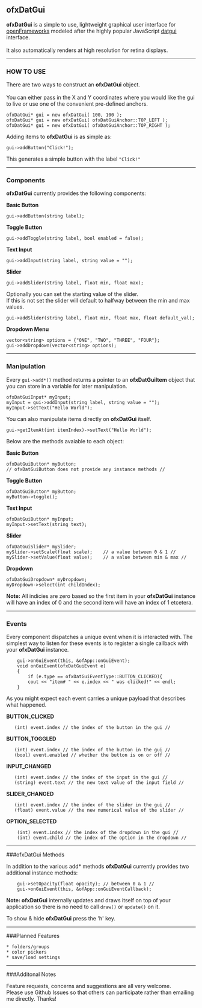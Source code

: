 ofxDatGui
-----------------
**ofxDatGui** is a simple to use, lightweight graphical user interface for [openFrameworks](http://openframeworks.cc/) modeled after the highly popular JavaScript  [datgui](workshop.chromeexperiments.com/examples/gui/) interface.<br><br> It also automatically renders at high resolution for retina displays.

---

### HOW TO USE

There are two ways to construct an **ofxDatGui** object.<br><br>
You can either pass in the X and Y coordinates where you would like the gui to live or use one of the convenient pre-defined anchors.

	ofxDatGui* gui = new ofxDatGui( 100, 100 );
	ofxDatGui* gui = new ofxDatGui( ofxDatGuiAnchor::TOP_LEFT );
	ofxDatGui* gui = new ofxDatGui( ofxDatGuiAnchor::TOP_RIGHT );

Adding items to **ofxDatGui** is as simple as:

	gui->addButton("Click!");
	
This generates a simple button with the label ``"Click!"``

---

### Components
 
**ofxDatGui** currently provides the following components:
  
**Basic Button**
	 	
	gui->addButton(string label);
	
**Toggle Button**

	gui->addToggle(string label, bool enabled = false);

**Text Input**
 
 	gui->addInput(string label, string value = "");

**Slider**

	gui->addSlider(string label, float min, float max);
	
Optionally you can set the starting value of the slider.<br>
If this is not set the slider will default to halfway between the min and max values.

	gui->addSlider(string label, float min, float max, float default_val);
	
**Dropdown Menu**
	
	vector<string> options = {"ONE", "TWO", "THREE", "FOUR"};
	gui->addDropdown(vector<string> options);
	
---
	
### Manipulation

Every ``gui->add*()`` method returns a pointer to an **ofxDatGuiItem** object that you can store in a variable for later manipulation.

	ofxDatGuiInput* myInput;
 	myInput = gui->addInput(string label, string value = "");
 	myInput->setText("Hello World");

You can also manipulate items directly on **ofxDatGui** itself. 

	gui->getItemAt(int itemIndex)->setText("Hello World");	
Below are the methods avaiable to each object:
	
**Basic Button**
	
	ofxDatGuiButton* myButton;
	// ofxDatGuiButton does not provide any instance methods //
	
**Toggle Button**

	ofxDatGuiButton* myButton;
	myButton->toggle();

**Text Input**
 
	ofxDatGuiButton* myInput;
	myInput->setText(string text);

**Slider**

	ofxDatGuiSlider* mySlider;
	mySlider->setScale(float scale);	// a value between 0 & 1 //
	mySlider->setValue(float value);	// a value between min & max //
	
**Dropdown**
	
	ofxDatGuiDropdown* myDropdown;
	myDropdown->select(int childIndex);
	
**Note:** All indicies are zero based so the first item in your  **ofxDatGui** instance will have an index of 0 and the second item will have an index of 1 etcetera.
	
---	
	
### Events

Every component dispatches a unique event when it is interacted with.
The simplest way to listen for these events is to register a single callback with your **ofxDatGui** instance.


	    gui->onGuiEvent(this, &ofApp::onGuiEvent);
	    void onGuiEvent(ofxDatGuiEvent e)
	    {
		    if (e.type == ofxDatGuiEventType::BUTTON_CLICKED){
	        cout << "item# " << e.index << " was clicked!" << endl;
	    }

As you might expect each event carries a unique payload that describes what happened.

**BUTTON_CLICKED**

       (int) event.index // the index of the button in the gui //
         
**BUTTON_TOGGLED**
       
       (int) event.index // the index of the button in the gui //
       (bool) event.enabled // whether the button is on or off //

**INPUT_CHANGED**
        
       (int) event.index // the index of the input in the gui //
       (string) event.text // the new text value of the input field //

**SLIDER_CHANGED**

       (int) event.index // the index of the slider in the gui //
       (float) event.value // the new numerical value of the slider //

**OPTION_SELECTED**

		(int) event.index // the index of the dropdown in the gui //
		(int) event.child // the index of the option in the dropdown // 
	
---
		
###ofxDatGui Methods

In addition to the various add* methods **ofxDatGui** currently provides two additional instance methods:

		gui->setOpacity(float opacity); // between 0 & 1 //
		gui->onGuiEvent(this, &ofApp::onGuiEventCallback);
 
**Note: ofxDatGui** internally updates and draws itself on top of your application so there is no need to call ``draw()`` or ``update()`` on it.
 
To show & hide **ofxDatGui** press the 'h' key.

---

###Planned Features

	* folders/groups
	* color pickers
	* save/load settings

---

###Additonal Notes

Feature requests, concerns and suggestions are all very welcome.<br>
Please use Github Issues so that others can participate rather than emailing me directly. Thanks!
